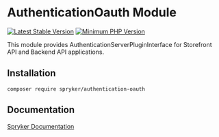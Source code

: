 # AuthenticationOauth Module
[![Latest Stable Version](https://poser.pugx.org/spryker/authentication-oauth/v/stable.svg)](https://packagist.org/packages/spryker/authentication-oauth)
[![Minimum PHP Version](https://img.shields.io/badge/php-%3E%3D%208.3-8892BF.svg)](https://php.net/)

This module provides AuthenticationServerPluginInterface for Storefront API and Backend API applications.

## Installation

```
composer require spryker/authentication-oauth
```

## Documentation

[Spryker Documentation](https://docs.spryker.com)
